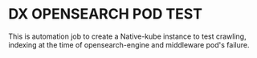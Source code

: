# DX OPENSEARCH POD TEST

This is automation job to create a Native-kube instance to test crawling, indexing at the time of opensearch-engine and middleware pod's failure.